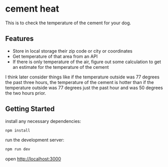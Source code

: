 # cement heat 

This is to check the temperature of the cement for your dog. 

## Features

- Store in local storage their zip code or city or coordinates 
- Get temperature of that area from an API 
- If there is only temperature of the air, figure out some calculation to get an estimate for the temperature of the cement 

I think later consider things like if the temperature outside was 77 degrees the past three hours, the temperature of the cement is hotter than if the temperature outside was 77 degrees just the past hour and was 50 degrees the two hours prior. 

## Getting Started

install any necessary dependencies:

```bash
npm install
```

run the development server:

```bash
npm run dev
```

open [http://localhost:3000](http://localhost:3000)

